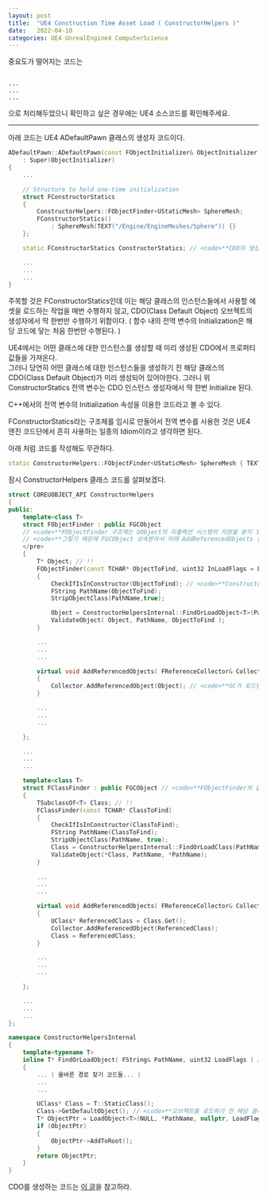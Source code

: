 ```yaml
---
layout: post
title:  "UE4 Construction Time Asset Load ( ConstructorHelpers )"
date:   2022-04-10
categories: UE4 UnrealEngine4 ComputerScience
---
```



중요도가 떨어지는 코드는        
```

...
...
...

```
으로 처리해두었으니 확인하고 싶은 경우에는 UE4 소스코드를 확인해주세요.           

------------------------              

아래 코드는 UE4 ADefaultPawn 클래스의 생성자 코드이다.     

```cpp
ADefaultPawn::ADefaultPawn(const FObjectInitializer& ObjectInitializer)
	: Super(ObjectInitializer)
{
	...

	// Structure to hold one-time initialization
	struct FConstructorStatics
	{
		ConstructorHelpers::FObjectFinder<UStaticMesh> SphereMesh;
		FConstructorStatics()
			: SphereMesh(TEXT("/Engine/EngineMeshes/Sphere")) {}
	};

	static FConstructorStatics ConstructorStatics; // <code>**CDO의 생성자에서 딱 한번 이 클래스가 Initialized 된다.**</code>     

    ...
    ...
    ...
}
```

주목할 것은 FConstructorStatics인데 이는 해당 클래스의 인스턴스들에서 사용할 에셋을 로드하는 작업을 매번 수행하지 않고, CDO(Class Default Object) 오브젝트의 생성자에서 딱 한번만 수행하기 위함이다. ( 함수 내의 전역 변수의 Initialization은 해당 코드에 닿는 처음 한번만 수행된다. )               
                  
UE4에서는 어떤 클래스에 대한 인스턴스를 생성할 때 미리 생성된 CDO에서 프로퍼티 값들을 가져온다.     
그러니 당연히 어떤 클래스에 대한 인스턴스들을 생성하기 전 해당 클래스의 CDO(Class Default Object)가 미리 생성되어 있어야한다. 그러니 위 ConstructorStatics 전역 변수는 CDO 인스턴스 생성자에서 딱 한번 Initialize 된다.                

C++에서의 전역 변수의 Initialization 속성을 이용한 코드라고 볼 수 있다.      

FConstructorStatics라는 구조체를 임시로 만들어서 전역 변수를 사용한 것은 UE4 엔진 코드단에서 흔히 사용하는 일종의 Idiom이라고 생각하면 된다.       

아래 처럼 코드를 작성해도 무관하다.           

```cpp
static ConstructorHelpers::FObjectFinder<UStaticMesh> SphereMesh { TEXT("/Engine/EngineMeshes/Sphere") };
```


잠시 ConstructorHelpers 클래스 코드를 살펴보겠다.        

```cpp
struct COREUOBJECT_API ConstructorHelpers
{
public:
	template<class T>
	struct FObjectFinder : public FGCObject 
    // <code>**FObjectFinder 구조체는 UObject의 리플랙션 시스템의 지원을 받지 못하다 보니 로드한 오브젝트가 GC에 의해 회수될 수 있다.**</code>       
    // <code>**그렇기 때문에 FGCObject 상속받아서 아래 AddReferencedObjects 함수에서 로드한 오브젝트를 GC 레퍼런스 오브젝트 목록에 추가해준다. ( 참고 자료 : https://ikrima.dev/ue4guide/engine-programming/memory/tracking-references/ )**</code>    
	</pre>
	{
		T* Object; // !!
		FObjectFinder(const TCHAR* ObjectToFind, uint32 InLoadFlags = LOAD_None)
		{
			CheckIfIsInConstructor(ObjectToFind); // <code>**ConstructorHelpers의 Initialization은 반드시 어떤 클래스의 생성자에서 호출되어야한다.**</code>          
			FString PathName(ObjectToFind);
			StripObjectClass(PathName,true);

			Object = ConstructorHelpersInternal::FindOrLoadObject<T>(PathName, InLoadFlags); // <code>**아래 참조.**</code>
			ValidateObject( Object, PathName, ObjectToFind ); 
		}

		...
		...
		...

		virtual void AddReferencedObjects( FReferenceCollector& Collector ) override
		{
			Collector.AddReferencedObject(Object); // <code>**GC가 로드한 오브젝트를 회수하지 못하도록 레퍼런스된 오브젝트 목록에 로드한 오브젝트를 추가한다.**</code>
		}

		...
		...
		...

	};

    ...
    ...
    ...

	template<class T>
	struct FClassFinder : public FGCObject // <code>**FObjectFinder의 클래스 버전 ( TSubClassOf )**</code>
	{
		TSubclassOf<T> Class; // !!
		FClassFinder(const TCHAR* ClassToFind)
		{
			CheckIfIsInConstructor(ClassToFind);
			FString PathName(ClassToFind);
			StripObjectClass(PathName, true);
			Class = ConstructorHelpersInternal::FindOrLoadClass(PathName, T::StaticClass());
			ValidateObject(*Class, PathName, *PathName);
		}
		
		...
		...
		...

		virtual void AddReferencedObjects( FReferenceCollector& Collector ) override
		{
			UClass* ReferencedClass = Class.Get();
			Collector.AddReferencedObject(ReferencedClass);
			Class = ReferencedClass;
		}

		...
		...
		...

	};

    ...
    ...
    ...
};

namespace ConstructorHelpersInternal
{
	template<typename T>
	inline T* FindOrLoadObject( FString& PathName, uint32 LoadFlags ) // <code>**오브젝트를 로드하는 함수.**</code>
	{
		... ( 올바른 경로 찾기 코드들... )
		...
		...

		UClass* Class = T::StaticClass();
		Class->GetDefaultObject(); // <code>**오브젝트를 로드하기 전 해당 클래스의 CDO가 생성되었는지 확인하고 생성되어 있지 않다면 CDO를 생성한다. CDO가 생성되어 있어야지만, CDO로부터 필요한 프로퍼티들에 대한 데이터를 복사해 올 수 있다. 아래 참고.**</code>
		T* ObjectPtr = LoadObject<T>(NULL, *PathName, nullptr, LoadFlags);
		if (ObjectPtr)
		{
			ObjectPtr->AddToRoot();
		}
		return ObjectPtr;
	}
}
```

CDO를 생성하는 코드는 [이 글](https://sungjjinkang.github.io/ue4/unrealengine4/computerscience/2022/04/10/ue4_cdo_construction_load.html)을 참고하라.